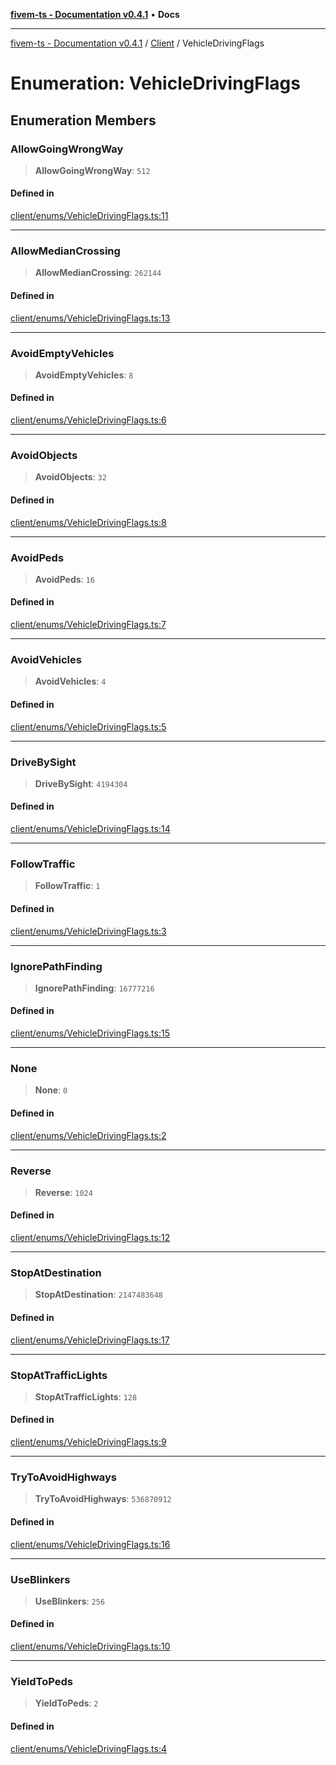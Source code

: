 [**fivem-ts - Documentation v0.4.1**](../../../README.md) • **Docs**

***

[fivem-ts - Documentation v0.4.1](../../../README.md) / [Client](../README.md) / VehicleDrivingFlags

# Enumeration: VehicleDrivingFlags

## Enumeration Members

### AllowGoingWrongWay

> **AllowGoingWrongWay**: `512`

#### Defined in

[client/enums/VehicleDrivingFlags.ts:11](https://github.com/Purpose-Dev/fivem-ts/blob/main/src/client/enums/VehicleDrivingFlags.ts#L11)

***

### AllowMedianCrossing

> **AllowMedianCrossing**: `262144`

#### Defined in

[client/enums/VehicleDrivingFlags.ts:13](https://github.com/Purpose-Dev/fivem-ts/blob/main/src/client/enums/VehicleDrivingFlags.ts#L13)

***

### AvoidEmptyVehicles

> **AvoidEmptyVehicles**: `8`

#### Defined in

[client/enums/VehicleDrivingFlags.ts:6](https://github.com/Purpose-Dev/fivem-ts/blob/main/src/client/enums/VehicleDrivingFlags.ts#L6)

***

### AvoidObjects

> **AvoidObjects**: `32`

#### Defined in

[client/enums/VehicleDrivingFlags.ts:8](https://github.com/Purpose-Dev/fivem-ts/blob/main/src/client/enums/VehicleDrivingFlags.ts#L8)

***

### AvoidPeds

> **AvoidPeds**: `16`

#### Defined in

[client/enums/VehicleDrivingFlags.ts:7](https://github.com/Purpose-Dev/fivem-ts/blob/main/src/client/enums/VehicleDrivingFlags.ts#L7)

***

### AvoidVehicles

> **AvoidVehicles**: `4`

#### Defined in

[client/enums/VehicleDrivingFlags.ts:5](https://github.com/Purpose-Dev/fivem-ts/blob/main/src/client/enums/VehicleDrivingFlags.ts#L5)

***

### DriveBySight

> **DriveBySight**: `4194304`

#### Defined in

[client/enums/VehicleDrivingFlags.ts:14](https://github.com/Purpose-Dev/fivem-ts/blob/main/src/client/enums/VehicleDrivingFlags.ts#L14)

***

### FollowTraffic

> **FollowTraffic**: `1`

#### Defined in

[client/enums/VehicleDrivingFlags.ts:3](https://github.com/Purpose-Dev/fivem-ts/blob/main/src/client/enums/VehicleDrivingFlags.ts#L3)

***

### IgnorePathFinding

> **IgnorePathFinding**: `16777216`

#### Defined in

[client/enums/VehicleDrivingFlags.ts:15](https://github.com/Purpose-Dev/fivem-ts/blob/main/src/client/enums/VehicleDrivingFlags.ts#L15)

***

### None

> **None**: `0`

#### Defined in

[client/enums/VehicleDrivingFlags.ts:2](https://github.com/Purpose-Dev/fivem-ts/blob/main/src/client/enums/VehicleDrivingFlags.ts#L2)

***

### Reverse

> **Reverse**: `1024`

#### Defined in

[client/enums/VehicleDrivingFlags.ts:12](https://github.com/Purpose-Dev/fivem-ts/blob/main/src/client/enums/VehicleDrivingFlags.ts#L12)

***

### StopAtDestination

> **StopAtDestination**: `2147483648`

#### Defined in

[client/enums/VehicleDrivingFlags.ts:17](https://github.com/Purpose-Dev/fivem-ts/blob/main/src/client/enums/VehicleDrivingFlags.ts#L17)

***

### StopAtTrafficLights

> **StopAtTrafficLights**: `128`

#### Defined in

[client/enums/VehicleDrivingFlags.ts:9](https://github.com/Purpose-Dev/fivem-ts/blob/main/src/client/enums/VehicleDrivingFlags.ts#L9)

***

### TryToAvoidHighways

> **TryToAvoidHighways**: `536870912`

#### Defined in

[client/enums/VehicleDrivingFlags.ts:16](https://github.com/Purpose-Dev/fivem-ts/blob/main/src/client/enums/VehicleDrivingFlags.ts#L16)

***

### UseBlinkers

> **UseBlinkers**: `256`

#### Defined in

[client/enums/VehicleDrivingFlags.ts:10](https://github.com/Purpose-Dev/fivem-ts/blob/main/src/client/enums/VehicleDrivingFlags.ts#L10)

***

### YieldToPeds

> **YieldToPeds**: `2`

#### Defined in

[client/enums/VehicleDrivingFlags.ts:4](https://github.com/Purpose-Dev/fivem-ts/blob/main/src/client/enums/VehicleDrivingFlags.ts#L4)
